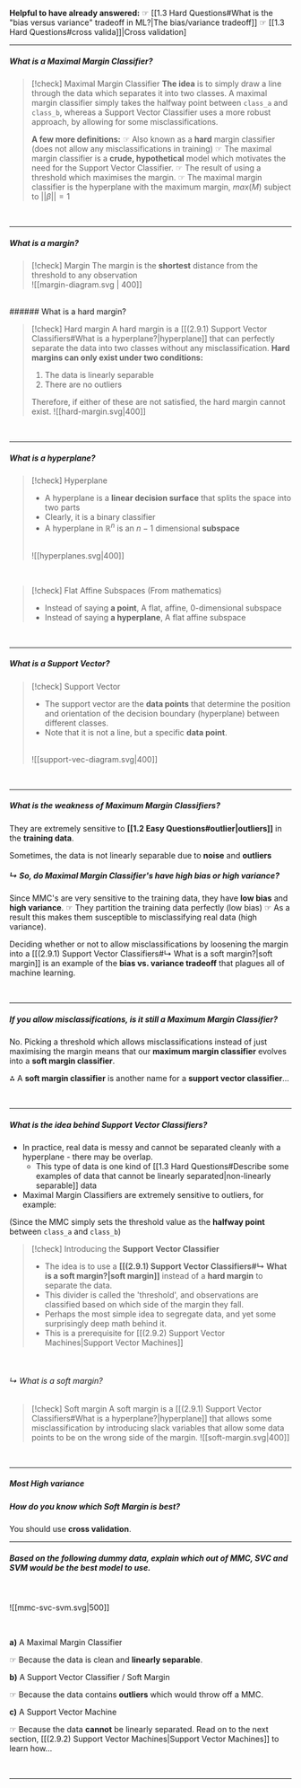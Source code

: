 **Helpful to have already answered:**
☞ [[1.3 Hard Questions#What is the "bias versus variance" tradeoff in ML?|The bias/variance tradeoff]]
☞ [[1.3 Hard Questions#cross valida]]|Cross validation]

---
##### What is a Maximal Margin Classifier?  

> [!check] Maximal Margin Classifier
> **The idea** is to simply draw a line through the data which separates it into two classes. A maximal margin classifier simply takes the halfway point between `class_a` and `class_b`, whereas a Support Vector Classifier uses a more robust approach, by allowing for some misclassifications. 
> 
> **A few more definitions:**
> ☞ Also known as a **hard** margin classifier (does not allow any misclassifications in training)
☞ The maximal margin classifier is a **crude, hypothetical** model which motivates the need for the Support Vector Classifier. 
☞ The result of using a threshold which maximises the margin.
☞ The maximal margin classifier is the hyperplane with the maximum margin, $max(M)$ subject to $||β||=1$

<br>

---
##### What is a margin?

>[!check] Margin
> The margin is the **shortest** distance from the threshold to any observation
> <br>
> ![[margin-diagram.svg | 400]]

<br>
###### What is a hard margin?

> [!check] Hard margin
> A hard margin is a [[(2.9.1) Support Vector Classifiers#What is a hyperplane?|hyperplane]] that can perfectly separate the data into two classes without any misclassification.
> **Hard margins can only exist under two conditions:** 
> 1. The data is linearly separable
> 2. There are no outliers
> 
> Therefore, if either of these are not satisfied, the hard margin cannot exist. 
> ![[hard-margin.svg|400]]





<br>

---
##### What is a hyperplane? 

>[!check] Hyperplane
>- A hyperplane is a **linear decision surface** that splits the space into two parts
>- Clearly, it is a binary classifier
>- A hyperplane in $\mathbb{R}^n$ is an $n-1$ dimensional **subspace**
><br>
>![[hyperplanes.svg|400]]


<br>


> [!check] Flat Affine Subspaces
> (From mathematics) 
> - Instead of saying **a point**, A flat, affine, 0-dimensional subspace 
> - Instead of saying **a hyperplane**, A flat affine subspace 

<br>

---
##### What is a Support Vector? 

> [!check] Support Vector
> - The support vector are the **data points** that determine the position and orientation of the decision boundary (hyperplane) between different classes.
> - Note that it is not a line, but a specific **data point**.
> <br>
> ![[support-vec-diagram.svg|400]]

<br>

---

##### What is the weakness of Maximum Margin Classifiers? 

They are extremely sensitive to **[[1.2 Easy Questions#outlier|outliers]]** in the **training data**. 

Sometimes, the data is not linearly separable due to **noise** and **outliers**
<br>
##### ↳ So, do Maximal Margin Classifier's have high bias or high variance? 

Since MMC's are very sensitive to the training data, they have **low bias** and **high variance**.
☞ They partition the training data perfectly (low bias)
☞ As a result this makes them susceptible to misclassifying real data (high variance).

Deciding whether or not to allow misclassifications by loosening the margin into a [[(2.9.1) Support Vector Classifiers#↳ What is a soft margin?|soft margin]] is an example of the **bias vs. variance tradeoff** that plagues all of machine learning. 

<br>

---

##### If you allow misclassifications, is it still a Maximum Margin Classifier? 

No. Picking a threshold which allows misclassifications instead of just maximising the margin means that our **maximum margin classifier** evolves into a **soft margin classifier**. 

⁂ A **soft margin classifier** is another name for a **support vector classifier**...

<br>

---
##### What is the idea behind Support Vector Classifiers? 

- In practice, real data is messy and cannot be separated cleanly with a hyperplane - there may be overlap.
	- This type of data is one kind of [[1.3 Hard Questions#Describe some examples of data that cannot be linearly separated|non-linearly separable]] data
- Maximal Margin Classifiers are extremely sensitive to outliers, for example: 

(Since the MMC simply sets the threshold value as the **halfway point** between `class_a` and `class_b`)



> [!check] Introducing the **Support Vector Classifier**
> - The idea is to use a **[[(2.9.1) Support Vector Classifiers#↳ What is a soft margin?|soft margin]]** instead of a **hard margin** to separate the data. 
> - This divider is called the 'threshold', and observations are classified based on which side of the margin they fall.
> - Perhaps the most simple idea to segregate data, and yet some surprisingly deep math behind it.
> - This is a prerequisite for [[(2.9.2) Support Vector Machines|Support Vector Machines]]

<br>

###### ↳ What is a soft margin? 

> [!check] Soft margin
> A soft margin is a [[(2.9.1) Support Vector Classifiers#What is a hyperplane?|hyperplane]] that allows some misclassification by introducing slack variables that allow some data points to be on the wrong side of the margin.
>  ![[soft-margin.svg|400]]



<br>

---
##### Most High variance

##### How do you know which Soft Margin is best? 

You should use **cross validation**. 














---

##### Based on the following dummy data, explain which out of MMC, SVC and SVM would be the best model to use. 


<br>

![[mmc-svc-svm.svg|500]]

<br>

**a)** A Maximal Margin Classifier

☞ Because the data is clean and **linearly separable**.

**b)** A Support Vector Classifier / Soft Margin 

☞ Because the data contains **outliers** which would throw off a MMC.

**c)** A Support Vector Machine

☞ Because the data **cannot** be linearly separated. Read on to the next section, [[(2.9.2) Support Vector Machines|Support Vector Machines]] to learn how... 

<br>


---

 